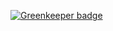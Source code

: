 
[![Greenkeeper badge](https://badges.greenkeeper.io/AdamMarczyk/vue-stock-trader.svg)](https://greenkeeper.io/)
